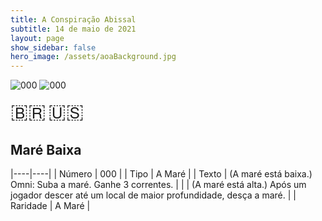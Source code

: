 ```yaml
---
title: A Conspiração Abissal
subtitle: 14 de maio de 2021
layout: page
show_sidebar: false
hero_image: /assets/aoaBackground.jpg
---
```


![000](https://cards-keyforge.s3.eu-north-1.amazonaws.com/media/pt/tac/000-1.png)
![000](https://cards-keyforge.s3.eu-north-1.amazonaws.com/media/pt/tac/000-2.png)

<span title="Português" style="font-size: 32px;cursor: pointer;" onclick="javascript:document.querySelectorAll('img[alt=\'000\']').forEach(img => img.src=img.src.replace(/media\/[^/]+/, 'media/pt'))">🇧🇷</span>
<span title="English" style="font-size: 32px;cursor: pointer;" onclick="javascript:document.querySelectorAll('img[alt=\'000\']').forEach(img => img.src=img.src.replace(/media\/[^/]+/, 'media/en'))">🇺🇸</span>

## Maré Baixa

|----|----|
| Número | 000 |
| Tipo | A Maré |
| Texto | (A maré está baixa.) Omni: Suba a maré. Ganhe 3 correntes. |
|       | (A maré está alta.) Após um jogador descer até um local de maior profundidade, desça a maré. |
| Raridade | A Maré |
